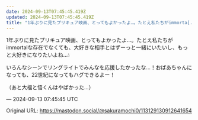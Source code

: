 ```yaml
---
date: 2024-09-13T07:45:45.419Z
updated: 2024-09-13T07:45:45.419Z
title: "1年ぶりに見たプリキュア映画、とってもよかったよ…。たとえ私たちがimmorta[...]"
---
```


<p>1年ぶりに見たプリキュア映画、とってもよかったよ…。たとえ私たちがimmortalな存在でなくても、大好きな相手とはずーっと一緒にいたいし、もっと大好きになりたいよね…💧</p><p>いろんなシーンでリングライトでみんなを応援したかったな…！おばあちゃんになっても、22世紀になってもハグできるよー！</p><p>（あと大福と悟くんはやばかった…）</p>

&mdash; 2024-09-13 07:45:45 UTC

Original URL: https://mastodon.social/@sakuramochi0/113129130912641654
